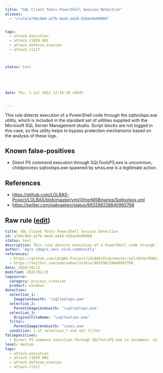 ```yaml
---
title: "SQL Client Tools PowerShell Session Detection"
aliases:
  - "/rule/a746c9b8-a2fb-4ee5-a428-92bee9e99060"


tags:
  - attack.execution
  - attack.t1059.001
  - attack.defense_evasion
  - attack.t1127



status: test





date: Thu, 1 Jul 2021 12:18:30 +0545


---
```


This rule detects execution of a PowerShell code through the sqltoolsps.exe utility, which is included in the standard set of utilities supplied with the Microsoft SQL Server Management studio. Script blocks are not logged in this case, so this utility helps to bypass protection mechanisms based on the analysis of these logs.

<!--more-->


## Known false-positives

* Direct PS command execution through SQLToolsPS.exe is uncommon, childprocess sqltoolsps.exe spawned by smss.exe is a legitimate action.



## References

* https://github.com/LOLBAS-Project/LOLBAS/blob/master/yml/OtherMSBinaries/Sqltoolsps.yml
* https://twitter.com/pabraeken/status/993298228840992768


## Raw rule ([edit](https://github.com/SigmaHQ/sigma/edit/master/rules/windows/process_creation/proc_creation_win_susp_use_of_sqltoolsps_bin.yml))
```yaml
title: SQL Client Tools PowerShell Session Detection
id: a746c9b8-a2fb-4ee5-a428-92bee9e99060
status: test
description: This rule detects execution of a PowerShell code through the sqltoolsps.exe utility, which is included in the standard set of utilities supplied with the Microsoft SQL Server Management studio. Script blocks are not logged in this case, so this utility helps to bypass protection mechanisms based on the analysis of these logs.
author: 'Agro (@agro_sev) oscd.communitly'
references:
  - https://github.com/LOLBAS-Project/LOLBAS/blob/master/yml/OtherMSBinaries/Sqltoolsps.yml
  - https://twitter.com/pabraeken/status/993298228840992768
date: 2020/10/13
modified: 2022/02/25
logsource:
  category: process_creation
  product: windows
detection:
  selection_1:
    Image|endswith: '\sqltoolsps.exe'
  selection_2:
    ParentImage|endswith: '\sqltoolsps.exe'
  selection_3:
    OriginalFileName: '\sqltoolsps.exe'
  filter:
    ParentImage|endswith: '\smss.exe'
  condition: 1 of selection_* and not filter
falsepositives:
  - Direct PS command execution through SQLToolsPS.exe is uncommon, childprocess sqltoolsps.exe spawned by smss.exe is a legitimate action.
level: medium
tags:
  - attack.execution
  - attack.t1059.001
  - attack.defense_evasion
  - attack.t1127

```
